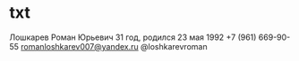 # txt
Лошкарев Роман Юрьевич
31 год, родился 23 мая 1992
+7 (961) 669-90-55
romanloshkarev007@yandex.ru
@loshkarevroman
